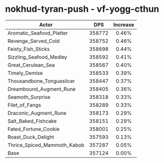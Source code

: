 # nokhud-tyran-push - vf-yogg-cthun
| Actor | DPS | Increase |
|---|:---:|:---:|
|Aromatic_Seafood_Platter|358772|0.46%|
|Revenge_Served_Cold|358752|0.46%|
|Feisty_Fish_Sticks|358698|0.44%|
|Sizzling_Seafood_Medley|358592|0.41%|
|Great_Cerulean_Sea|358567|0.40%|
|Timely_Demise|358533|0.39%|
|Thousandbone_Tongueslicer|358447|0.37%|
|Dreambound_Augment_Rune|358405|0.36%|
|Seamoth_Surprise|358318|0.33%|
|Filet_of_Fangs|358289|0.33%|
|Draconic_Augment_Rune|358173|0.29%|
|Salt_Baked_Fishcake|358151|0.29%|
|Fated_Fortune_Cookie|358001|0.25%|
|Roast_Duck_Delight|357593|0.13%|
|Thrice_Spiced_Mammoth_Kabob|357287|0.05%|
|Base|357124|0.00%|
